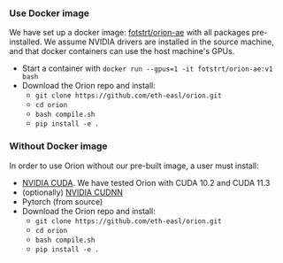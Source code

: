 ### Use Docker image

We have set up a docker image: [fotstrt/orion-ae](https://hub.docker.com/repository/docker/fotstrt/orion-ae/general) with all packages pre-installed. We assume NVIDIA drivers are installed in the source machine, and that docker containers can use the host machine's GPUs.

* Start a container with `docker run --gpus=1 -it fotstrt/orion-ae:v1 bash`
* Download the Orion repo and install:
    * `git clone https://github.com/eth-easl/orion.git`
    * `cd orion`
    * `bash compile.sh`
    * `pip install -e .`


### Without Docker image

In order to use Orion without our pre-built image, a user must install:
* [NVIDIA CUDA](https://developer.nvidia.com/cuda-toolkit). We have tested Orion with CUDA 10.2 and CUDA 11.3
* (optionally) [NVIDIA CUDNN](https://developer.nvidia.com/cudnn)
* Pytorch (from source)
* Download the Orion repo and install:
    * `git clone https://github.com/eth-easl/orion.git`
    * `cd orion`
    * `bash compile.sh`
    * `pip install -e .`